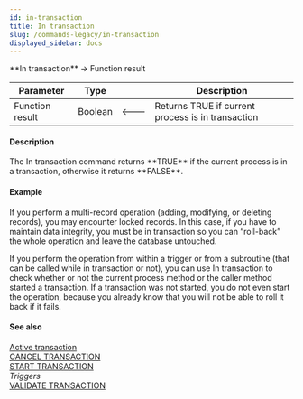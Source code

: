 ```yaml
---
id: in-transaction
title: In transaction
slug: /commands-legacy/in-transaction
displayed_sidebar: docs
---
```


<!--REF #_command_.In transaction.Syntax-->**In transaction**  -> Function result<!-- END REF-->
<!--REF #_command_.In transaction.Params-->
| Parameter | Type |  | Description |
| --- | --- | --- | --- |
| Function result | Boolean | &#x1F850; | Returns TRUE if current process is in transaction |

<!-- END REF-->

#### Description 

<!--REF #_command_.In transaction.Summary-->The In transaction command returns **TRUE** if the current process is in a transaction, otherwise it returns **FALSE**.<!-- END REF-->

#### Example 

If you perform a multi-record operation (adding, modifying, or deleting records), you may encounter locked records. In this case, if you have to maintain data integrity, you must be in transaction so you can “roll-back” the whole operation and leave the database untouched.

If you perform the operation from within a trigger or from a subroutine (that can be called while in transaction or not), you can use In transaction to check whether or not the current process method or the caller method started a transaction. If a transaction was not started, you do not even start the operation, because you already know that you will not be able to roll it back if it fails. 

#### See also 

[Active transaction](active-transaction.md)  
[CANCEL TRANSACTION](cancel-transaction.md)  
[START TRANSACTION](start-transaction.md)  
*Triggers*  
[VALIDATE TRANSACTION](validate-transaction.md)  